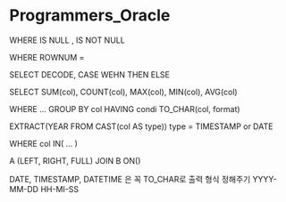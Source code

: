 # Programmers_Oracle

 WHERE IS NULL , IS NOT NULL
 
 WHERE ROWNUM = 
 
 SELECT DECODE, CASE WEHN THEN ELSE
 
 SELECT SUM(col), COUNT(col), MAX(col), MIN(col), AVG(col)
 
 WHERE ... GROUP BY col HAVING condi
 TO_CHAR(col, format)
 
 EXTRACT(YEAR FROM CAST(col AS type)) type = TIMESTAMP or DATE
 
 WHERE col IN( ... )
 
 A (LEFT, RIGHT, FULL) JOIN B ON()
 
 DATE, TIMESTAMP, DATETIME 은 꼭 TO_CHAR로 출력 형식 정해주기 YYYY-MM-DD HH-MI-SS
